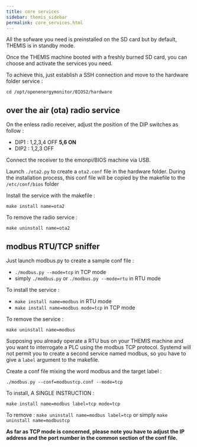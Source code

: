 ```yaml
---
title: core services
sidebar: themis_sidebar
permalink: core_services.html
---
```



All the sofware you need is preinstalled on the SD card but by default, THEMIS is in standby mode.

Once the THEMIS machine booted with a freshly burned SD card, you can choose and activate the services you need.

To achieve this, just establish a SSH connection and move to the hardware folder service :

```
cd /opt/openenergymonitor/BIOS2/hardware
```

## over the air (ota) radio service

On the enless radio receiver, adjust the position of the DIP switches as follow :

- DIP1 : 1,2,3,4 OFF **5,6 ON**
- DIP2 : 1,2,3 OFF

Connect the receiver to the emonpi/BIOS machine via USB.

Launch `./ota2.py` to create a `ota2.conf` file in the hardware folder.
During the installation process, this conf file will be copied by the makefile to the `/etc/conf/bios` folder

Install the service with the makefile :

```
make install name=ota2
```
To remove the radio service :

```
make uninstall name=ota2
```
## modbus RTU/TCP sniffer

Just launch modbus.py to create a sample conf file : 

- `./modbus.py --mode=tcp` in TCP mode
- simply `./modbus.py` or `./modbus.py --mode=rtu` in RTU mode

To install the service :

- `make install name=modbus` in RTU mode
- `make install name=modbus mode=tcp` in TCP mode

To remove the service :

```
make uninstall name=modbus
```

Supposing you already operate a RTU bus on your THEMIS machine and you want to interrogate a PLC using the modbus TCP protocol. 
Systemd will not permit you to create a second service named modbus, so you have to give a `label` argument to the makefile.

Create a conf file mixing the word modbus and the target label :
```
./modbus.py --conf=modbustcp.conf --mode=tcp
```
To install, A SINGLE INSTRUCTION :

```
make install name=modbus label=tcp mode=tcp
```

To remove : `make uninstall name=modbus label=tcp` or simply `make uninstall name=modbustcp`

**As far as TCP mode is concerned, please note you have to adjust the IP address and the port number in the common section of the conf file.**
